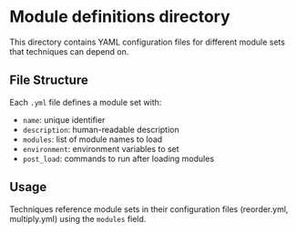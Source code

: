 # Module definitions directory

This directory contains YAML configuration files for different module sets that techniques can depend on.

## File Structure

Each `.yml` file defines a module set with:
- `name`: unique identifier
- `description`: human-readable description
- `modules`: list of module names to load
- `environment`: environment variables to set
- `post_load`: commands to run after loading modules

## Usage

Techniques reference module sets in their configuration files (reorder.yml, multiply.yml) using the `modules` field.